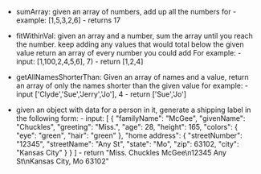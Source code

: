 - sumArray: given an array of numbers, add up all the numbers for - example: [1,5,3,2,6] - returns 17

- fitWithinVal: given an array and a number, sum the array until you reach the number. keep adding any values that would total below the given value return an array of every number you could add For example: - input: [1,100,2,4,5,6], 7) - return [1,2,4]

- getAllNamesShorterThan: Given an array of names and a value, return an array of only the names shorter than the given value for example: - input ['Clyde','Sue','Jerry','Jo'], 4 - return ['Sue','Jo']

- given an object with data for a person in it, generate a shipping label in the following form: - input:
  [
  {
  "familyName": "McGee",
  "givenName": "Chuckles",
  "greeting": "Miss.",
  "age": 28,
  "height": 165,
  "colors": {
  "eye": "green",
  "hair": "green"
  },
  "home address": {
  "streetNumber": "12345",
  "streetName": "Any St",
  "state": "Mo",
  "zip": 63102,
  "city": "Kansas City"
  }
  }
  ] - return "Miss. Chuckles McGee\n12345 Any St\nKansas City, Mo 63102"
